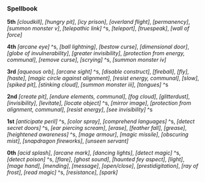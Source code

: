 ### **Spellbook**
**5th**
*[cloudkill]*,
*[hungry pit]*,
*[icy prison]*,
*[overland flight]*,
*[permanency]*,
*[summon monster v]*,
*[telepathic link]* ^s,
*[teleport]*,
*[truespeak]*,
*[wall of force]*

**4th**
*[arcane eye]* ^s,
*[ball lightning]*,
*[bestow curse]*,
*[dimensional door]*,
*[globe of invulnerability]*,
*[greater invisibility]*,
*[protection from energy, communal]*,
*[remove curse]*,
*[scrying]* ^s,
*[summon monster iv]*

**3rd**
*[aqueous orb]*,
*[arcane sight]* ^s,
*[disable construct]*,
*[fireball]*,
*[fly]*,
*[haste]*,
*[magic circle against alignment]*,
*[resist energy, communal]*,
*[slow]*,
*[spiked pit]*,
*[stinking cloud]*,
*[summon monster iii]*,
*[tongues]* ^s

**2nd**
*[create pit]*,
*[endure elements, communal]*,
*[fog cloud]*,
*[glitterdust]*,
*[invisibility]*,
*[levitate]*,
*[locate object]* ^s,
*[mirror image]*,
*[protection from alignment, communal]*,
*[resist energy]*,
*[see invisibility]* ^s

**1st**
*[anticipate peril]* ^s,
*[color spray]*,
*[comprehend languages]* ^s,
*[detect secret doors]* ^s,
*[ear piercing scream]*,
*[erase]*,
*[feather fall]*,
*[grease]*,
*[heightened awareness]* ^s,
*[mage armour]*,
*[magic missile]*,
*[obscuring mist]*,
*[snapdragon fireworks]*,
*[unseen servant]*

**0th**
*[acid splash]*,
*[arcane mark]*,
*[dancing lights]*,
*[detect magic]* ^s,
*[detect poison]* ^s,
*[flare]*,
*[ghost sound]*,
*[haunted fey aspect]*,
*[light]*,
*[mage hand]*,
*[mending]*,
*[message]*,
*[open/close]*,
*[prestidigitation]*,
*[ray of frost]*,
*[read magic]* ^s,
*[resistance]*,
*[spark]*
